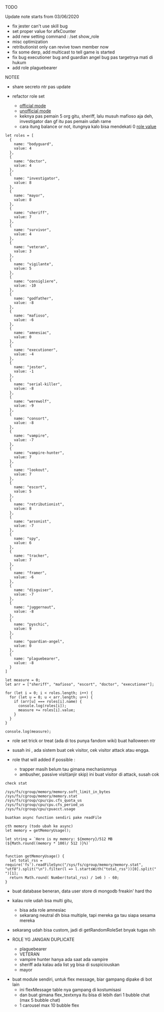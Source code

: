 TODO

Update note starts from 03/06/2020
- fix jester can't use skill bug
- set proper value for afkCounter
- add new setting command : /set show_role
- misc optimization
- retributionist only can revive town member now
- fix some derp, add multicast to tell game is started
- fix bug executioner bug and guardian angel bug pas targetnya mati di hukum
- add role plaguebearer

NOTEE
- share secreto ntr pas update

- refactor role set
  - [official mode](https://town-of-salem.fandom.com/wiki/Game_Modes#:~:text=In%20the%20base%20content%20of,Dracula's%20Palace%20and%20Town%20Traitor.)
  - [unofficial mode](https://town-of-salem.fandom.com/wiki/Custom_Setups_(Classic))
  - keknya pas pemain 5 org gitu, sheriff, lalu musuh mafioso aja deh, investigator dan gf itu pas pemain udah rame
  - cara itung balance or not, itungnya kalo bisa mendekati 0 [role value](https://town-of-salem.fandom.com/wiki/Town_of_Salem_Card_Game#How_to_Play)

```
let roles = [
  {
    name: "bodyguard",
    value: 4
  },
  {
    name: "doctor",
    value: 4
  },
  {
    name: "investigator",
    value: 8
  },
  {
    name: "mayor",
    value: 8
  },
  {
    name: "sheriff",
    value: 7
  },
  {
    name: "survivor",
    value: 4
  },
  {
    name: "veteran",
    value: 3
  },
  {
    name: "vigilante",
    value: 5
  },
  {
    name: "consigliere",
    value: -10
  },
  {
    name: "godfather",
    value: -8
  },
  {
    name: "mafioso",
    value: -6
  },
  {
    name: "amnesiac",
    value: 0
  },
  {
    name: "executioner",
    value: -4
  },
  {
    name: "jester",
    value: -1
  },
  {
    name: "serial-killer",
    value: -8
  },
  {
    name: "werewolf",
    value: -9
  },
  {
    name: "consort",
    value: -8
  },
  {
    name: "vampire",
    value: -7
  },
  {
    name: "vampire-hunter",
    value: 7
  },
  {
    name: "lookout",
    value: 7
  },
  {
    name: "escort",
    value: 5
  },
  {
    name: "retributionist",
    value: 8
  },
  {
    name: "arsonist",
    value: -7
  },
  {
    name: "spy",
    value: 6
  },
  {
    name: "tracker",
    value: 7
  },
  {
    name: "framer",
    value: -6
  },
  {
    name: "disguiser",
    value: -7
  },
  {
    name: "juggernaut",
    value: -8
  },
  {
    name: "pyschic",
    value: 9
  },
  {
    name: "guardian-angel",
    value: 0
  },
  {
    name: "plaguebearer",
    value: -8
  }
]

let measure = 0;
let arr = ["sheriff", "mafioso", "escort", "doctor", "executioner"];

for (let i = 0; i < roles.length; i++) {
  for (let u = 0; u < arr.length; u++) {
    if (arr[u] === roles[i].name) {
      console.log(roles[i]);
      measure += roles[i].value;
    }
  }
}

console.log(measure);
```

- role set trick or treat (ada di tos punya fandom wiki) buat halloween ntr

- susah ini , ada sistem buat cek visitor, cek visitor attack atau engga.
- role that will added if possible :
  - trapper masih belum tau gimana mechanismnya
  - ambusher, passive visit(anjir skip) ini buat visitor di attack, susah cok

```
check stat

/sys/fs/cgroup/memory/memory.soft_limit_in_bytes
/sys/fs/cgroup/memory/memory.stat
/sys/fs/cgroup/cpu/cpu.cfs_quota_us
/sys/fs/cgroup/cpu/cpu.cfs_period_us
/sys/fs/cgroup/cpu/cpuacct.usage

buatkan async function sendiri pake readFile

cth memory (todo ubah ke async)
let memory = getMemoryUsage();

let string = `Here is my memory: ${memory}/512 MB (${Math.round((memory * 100)/ 512 )}%)`


function getMemoryUsage() {
  let total_rss = require('fs').readFileSync("/sys/fs/cgroup/memory/memory.stat", "utf8").split("\n").filter(l => l.startsWith("total_rss"))[0].split(" ")[1]; 
  return Math.round( Number(total_rss) / 1e6 ) - 60;
}
```

- buat database beneran, data user store di mongodb freakin' hard tho
- kalau role udah bsa multi gitu,
  - bisa ada role amnesiac
  - sekarang neutral dh bisa multiple, tapi mereka ga tau siapa sesama mereka
- sekarang udah bisa custom, jadi di getRandomRoleSet bnyak tugas nih

- ROLE YG JANGAN DUPLICATE
  - plaguebearer
  - VETERAN
  - vampire hunter hanya ada saat ada vampire
  - sheriff ada kalau ada list yg bisa di suspiciouskan
  - mayor

* buat module sendiri, untuk flex message, biar gampang dipake di bot lain
  - ini flexMessage table nya gampang di kostumisasi
  - dan buat gimana flex_textxnya itu bisa di lebih dari 1 bubble chat (max 5 bubble chat)
  - 1 carousel max 10 bubble flex
